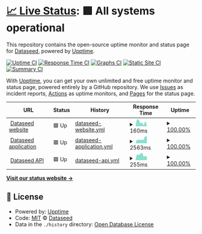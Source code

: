 # [📈 Live Status](https://Dataseed-inc.github.io/status-page): <!--live status--> **🟩 All systems operational**

This repository contains the open-source uptime monitor and status page for [Dataseed](https://dataseed.jp/), powered by [Upptime](https://github.com/upptime/upptime).

[![Uptime CI](https://github.com/Dataseed-inc/status-page/workflows/Uptime%20CI/badge.svg)](https://github.com/Dataseed-inc/status-page/actions?query=workflow%3A%22Uptime+CI%22)
[![Response Time CI](https://github.com/Dataseed-inc/status-page/workflows/Response%20Time%20CI/badge.svg)](https://github.com/Dataseed-inc/status-page/actions?query=workflow%3A%22Response+Time+CI%22)
[![Graphs CI](https://github.com/Dataseed-inc/status-page/workflows/Graphs%20CI/badge.svg)](https://github.com/Dataseed-inc/status-page/actions?query=workflow%3A%22Graphs+CI%22)
[![Static Site CI](https://github.com/Dataseed-inc/status-page/workflows/Static%20Site%20CI/badge.svg)](https://github.com/Dataseed-inc/status-page/actions?query=workflow%3A%22Static+Site+CI%22)
[![Summary CI](https://github.com/Dataseed-inc/status-page/workflows/Summary%20CI/badge.svg)](https://github.com/Dataseed-inc/status-page/actions?query=workflow%3A%22Summary+CI%22)

With [Upptime](https://upptime.js.org), you can get your own unlimited and free uptime monitor and status page, powered entirely by a GitHub repository. We use [Issues](https://github.com/Dataseed-inc/status-page/issues) as incident reports, [Actions](https://github.com/Dataseed-inc/status-page/actions) as uptime monitors, and [Pages](https://Dataseed-inc.github.io/status-page) for the status page.

<!--start: status pages-->
<!-- This summary is generated by Upptime (https://github.com/upptime/upptime) -->
<!-- Do not edit this manually, your changes will be overwritten -->
<!-- prettier-ignore -->
| URL | Status | History | Response Time | Uptime |
| --- | ------ | ------- | ------------- | ------ |
| <img alt="" src="https://test.dataseed.jp/favicon.ico" height="13"> [Dataseed website](https://www.dataseed.jp) | 🟩 Up | [dataseed-website.yml](https://github.com/Dataseed-Inc/status-page/commits/HEAD/history/dataseed-website.yml) | <details><summary><img alt="Response time graph" src="./graphs/dataseed-website/response-time-week.png" height="20"> 160ms</summary><br><a href="https://status.dataseed.jp/history/dataseed-website"><img alt="Response time 266" src="https://img.shields.io/endpoint?url=https%3A%2F%2Fraw.githubusercontent.com%2FDataseed-Inc%2Fstatus-page%2FHEAD%2Fapi%2Fdataseed-website%2Fresponse-time.json"></a><br><a href="https://status.dataseed.jp/history/dataseed-website"><img alt="24-hour response time 230" src="https://img.shields.io/endpoint?url=https%3A%2F%2Fraw.githubusercontent.com%2FDataseed-Inc%2Fstatus-page%2FHEAD%2Fapi%2Fdataseed-website%2Fresponse-time-day.json"></a><br><a href="https://status.dataseed.jp/history/dataseed-website"><img alt="7-day response time 160" src="https://img.shields.io/endpoint?url=https%3A%2F%2Fraw.githubusercontent.com%2FDataseed-Inc%2Fstatus-page%2FHEAD%2Fapi%2Fdataseed-website%2Fresponse-time-week.json"></a><br><a href="https://status.dataseed.jp/history/dataseed-website"><img alt="30-day response time 254" src="https://img.shields.io/endpoint?url=https%3A%2F%2Fraw.githubusercontent.com%2FDataseed-Inc%2Fstatus-page%2FHEAD%2Fapi%2Fdataseed-website%2Fresponse-time-month.json"></a><br><a href="https://status.dataseed.jp/history/dataseed-website"><img alt="1-year response time 266" src="https://img.shields.io/endpoint?url=https%3A%2F%2Fraw.githubusercontent.com%2FDataseed-Inc%2Fstatus-page%2FHEAD%2Fapi%2Fdataseed-website%2Fresponse-time-year.json"></a></details> | <details><summary><a href="https://status.dataseed.jp/history/dataseed-website">100.00%</a></summary><a href="https://status.dataseed.jp/history/dataseed-website"><img alt="All-time uptime 100.00%" src="https://img.shields.io/endpoint?url=https%3A%2F%2Fraw.githubusercontent.com%2FDataseed-Inc%2Fstatus-page%2FHEAD%2Fapi%2Fdataseed-website%2Fuptime.json"></a><br><a href="https://status.dataseed.jp/history/dataseed-website"><img alt="24-hour uptime 100.00%" src="https://img.shields.io/endpoint?url=https%3A%2F%2Fraw.githubusercontent.com%2FDataseed-Inc%2Fstatus-page%2FHEAD%2Fapi%2Fdataseed-website%2Fuptime-day.json"></a><br><a href="https://status.dataseed.jp/history/dataseed-website"><img alt="7-day uptime 100.00%" src="https://img.shields.io/endpoint?url=https%3A%2F%2Fraw.githubusercontent.com%2FDataseed-Inc%2Fstatus-page%2FHEAD%2Fapi%2Fdataseed-website%2Fuptime-week.json"></a><br><a href="https://status.dataseed.jp/history/dataseed-website"><img alt="30-day uptime 100.00%" src="https://img.shields.io/endpoint?url=https%3A%2F%2Fraw.githubusercontent.com%2FDataseed-Inc%2Fstatus-page%2FHEAD%2Fapi%2Fdataseed-website%2Fuptime-month.json"></a><br><a href="https://status.dataseed.jp/history/dataseed-website"><img alt="1-year uptime 100.00%" src="https://img.shields.io/endpoint?url=https%3A%2F%2Fraw.githubusercontent.com%2FDataseed-Inc%2Fstatus-page%2FHEAD%2Fapi%2Fdataseed-website%2Fuptime-year.json"></a></details>
| <img alt="" src="https://test.dataseed.jp/favicon.ico" height="13"> [Dataseed application](https://test.dataseed.jp) | 🟩 Up | [dataseed-application.yml](https://github.com/Dataseed-Inc/status-page/commits/HEAD/history/dataseed-application.yml) | <details><summary><img alt="Response time graph" src="./graphs/dataseed-application/response-time-week.png" height="20"> 2563ms</summary><br><a href="https://status.dataseed.jp/history/dataseed-application"><img alt="Response time 2682" src="https://img.shields.io/endpoint?url=https%3A%2F%2Fraw.githubusercontent.com%2FDataseed-Inc%2Fstatus-page%2FHEAD%2Fapi%2Fdataseed-application%2Fresponse-time.json"></a><br><a href="https://status.dataseed.jp/history/dataseed-application"><img alt="24-hour response time 1982" src="https://img.shields.io/endpoint?url=https%3A%2F%2Fraw.githubusercontent.com%2FDataseed-Inc%2Fstatus-page%2FHEAD%2Fapi%2Fdataseed-application%2Fresponse-time-day.json"></a><br><a href="https://status.dataseed.jp/history/dataseed-application"><img alt="7-day response time 2563" src="https://img.shields.io/endpoint?url=https%3A%2F%2Fraw.githubusercontent.com%2FDataseed-Inc%2Fstatus-page%2FHEAD%2Fapi%2Fdataseed-application%2Fresponse-time-week.json"></a><br><a href="https://status.dataseed.jp/history/dataseed-application"><img alt="30-day response time 2707" src="https://img.shields.io/endpoint?url=https%3A%2F%2Fraw.githubusercontent.com%2FDataseed-Inc%2Fstatus-page%2FHEAD%2Fapi%2Fdataseed-application%2Fresponse-time-month.json"></a><br><a href="https://status.dataseed.jp/history/dataseed-application"><img alt="1-year response time 2682" src="https://img.shields.io/endpoint?url=https%3A%2F%2Fraw.githubusercontent.com%2FDataseed-Inc%2Fstatus-page%2FHEAD%2Fapi%2Fdataseed-application%2Fresponse-time-year.json"></a></details> | <details><summary><a href="https://status.dataseed.jp/history/dataseed-application">100.00%</a></summary><a href="https://status.dataseed.jp/history/dataseed-application"><img alt="All-time uptime 100.00%" src="https://img.shields.io/endpoint?url=https%3A%2F%2Fraw.githubusercontent.com%2FDataseed-Inc%2Fstatus-page%2FHEAD%2Fapi%2Fdataseed-application%2Fuptime.json"></a><br><a href="https://status.dataseed.jp/history/dataseed-application"><img alt="24-hour uptime 100.00%" src="https://img.shields.io/endpoint?url=https%3A%2F%2Fraw.githubusercontent.com%2FDataseed-Inc%2Fstatus-page%2FHEAD%2Fapi%2Fdataseed-application%2Fuptime-day.json"></a><br><a href="https://status.dataseed.jp/history/dataseed-application"><img alt="7-day uptime 100.00%" src="https://img.shields.io/endpoint?url=https%3A%2F%2Fraw.githubusercontent.com%2FDataseed-Inc%2Fstatus-page%2FHEAD%2Fapi%2Fdataseed-application%2Fuptime-week.json"></a><br><a href="https://status.dataseed.jp/history/dataseed-application"><img alt="30-day uptime 100.00%" src="https://img.shields.io/endpoint?url=https%3A%2F%2Fraw.githubusercontent.com%2FDataseed-Inc%2Fstatus-page%2FHEAD%2Fapi%2Fdataseed-application%2Fuptime-month.json"></a><br><a href="https://status.dataseed.jp/history/dataseed-application"><img alt="1-year uptime 100.00%" src="https://img.shields.io/endpoint?url=https%3A%2F%2Fraw.githubusercontent.com%2FDataseed-Inc%2Fstatus-page%2FHEAD%2Fapi%2Fdataseed-application%2Fuptime-year.json"></a></details>
| <img alt="" src="https://test.dataseed.jp/favicon.ico" height="13"> [Dataseed API](https://api.dataseed.jp/docs) | 🟩 Up | [dataseed-api.yml](https://github.com/Dataseed-Inc/status-page/commits/HEAD/history/dataseed-api.yml) | <details><summary><img alt="Response time graph" src="./graphs/dataseed-api/response-time-week.png" height="20"> 255ms</summary><br><a href="https://status.dataseed.jp/history/dataseed-api"><img alt="Response time 281" src="https://img.shields.io/endpoint?url=https%3A%2F%2Fraw.githubusercontent.com%2FDataseed-Inc%2Fstatus-page%2FHEAD%2Fapi%2Fdataseed-api%2Fresponse-time.json"></a><br><a href="https://status.dataseed.jp/history/dataseed-api"><img alt="24-hour response time 225" src="https://img.shields.io/endpoint?url=https%3A%2F%2Fraw.githubusercontent.com%2FDataseed-Inc%2Fstatus-page%2FHEAD%2Fapi%2Fdataseed-api%2Fresponse-time-day.json"></a><br><a href="https://status.dataseed.jp/history/dataseed-api"><img alt="7-day response time 255" src="https://img.shields.io/endpoint?url=https%3A%2F%2Fraw.githubusercontent.com%2FDataseed-Inc%2Fstatus-page%2FHEAD%2Fapi%2Fdataseed-api%2Fresponse-time-week.json"></a><br><a href="https://status.dataseed.jp/history/dataseed-api"><img alt="30-day response time 280" src="https://img.shields.io/endpoint?url=https%3A%2F%2Fraw.githubusercontent.com%2FDataseed-Inc%2Fstatus-page%2FHEAD%2Fapi%2Fdataseed-api%2Fresponse-time-month.json"></a><br><a href="https://status.dataseed.jp/history/dataseed-api"><img alt="1-year response time 281" src="https://img.shields.io/endpoint?url=https%3A%2F%2Fraw.githubusercontent.com%2FDataseed-Inc%2Fstatus-page%2FHEAD%2Fapi%2Fdataseed-api%2Fresponse-time-year.json"></a></details> | <details><summary><a href="https://status.dataseed.jp/history/dataseed-api">100.00%</a></summary><a href="https://status.dataseed.jp/history/dataseed-api"><img alt="All-time uptime 100.00%" src="https://img.shields.io/endpoint?url=https%3A%2F%2Fraw.githubusercontent.com%2FDataseed-Inc%2Fstatus-page%2FHEAD%2Fapi%2Fdataseed-api%2Fuptime.json"></a><br><a href="https://status.dataseed.jp/history/dataseed-api"><img alt="24-hour uptime 100.00%" src="https://img.shields.io/endpoint?url=https%3A%2F%2Fraw.githubusercontent.com%2FDataseed-Inc%2Fstatus-page%2FHEAD%2Fapi%2Fdataseed-api%2Fuptime-day.json"></a><br><a href="https://status.dataseed.jp/history/dataseed-api"><img alt="7-day uptime 100.00%" src="https://img.shields.io/endpoint?url=https%3A%2F%2Fraw.githubusercontent.com%2FDataseed-Inc%2Fstatus-page%2FHEAD%2Fapi%2Fdataseed-api%2Fuptime-week.json"></a><br><a href="https://status.dataseed.jp/history/dataseed-api"><img alt="30-day uptime 100.00%" src="https://img.shields.io/endpoint?url=https%3A%2F%2Fraw.githubusercontent.com%2FDataseed-Inc%2Fstatus-page%2FHEAD%2Fapi%2Fdataseed-api%2Fuptime-month.json"></a><br><a href="https://status.dataseed.jp/history/dataseed-api"><img alt="1-year uptime 100.00%" src="https://img.shields.io/endpoint?url=https%3A%2F%2Fraw.githubusercontent.com%2FDataseed-Inc%2Fstatus-page%2FHEAD%2Fapi%2Fdataseed-api%2Fuptime-year.json"></a></details>

<!--end: status pages-->

[**Visit our status website →**](https://Dataseed-inc.github.io/status-page)

## 📄 License

- Powered by: [Upptime](https://github.com/upptime/upptime)
- Code: [MIT](./LICENSE) © [Dataseed](https://dataseed.jp/)
- Data in the `./history` directory: [Open Database License](https://opendatacommons.org/licenses/odbl/1-0/)
